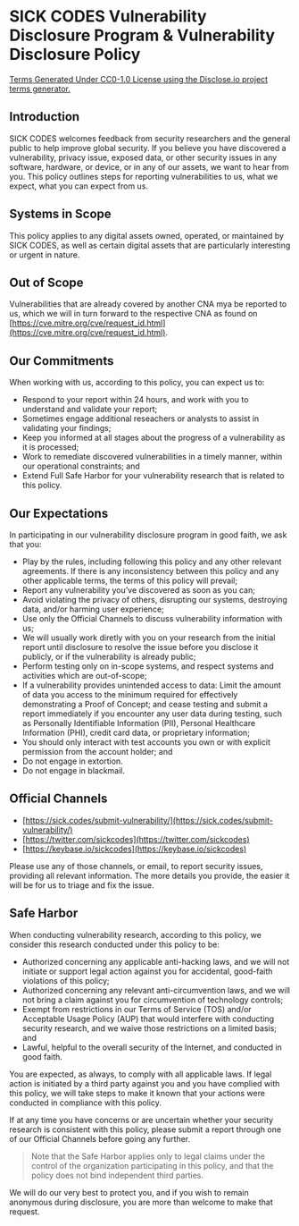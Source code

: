 # SICK CODES Vulnerability Disclosure Program & Vulnerability Disclosure Policy

[Terms Generated Under CC0-1.0 License using the Disclose.io project terms generator.](https://github.com/disclose/dioterms)

## Introduction

SICK CODES welcomes feedback from security researchers and the general public to help improve global security. If you believe you have discovered a vulnerability, privacy issue, exposed data, or other security issues in any software, hardware, or device, or in any of our assets, we want to hear from you. This policy outlines steps for reporting vulnerabilities to us, what we expect, what you can expect from us.

## Systems in Scope

This policy applies to any digital assets owned, operated, or maintained by SICK CODES, as well as certain digital assets that are particularly interesting or urgent in nature.

## Out of Scope

Vulnerabilities that are already covered by another CNA mya be reported to us, which we will in turn forward to the respective CNA as found on [https://cve.mitre.org/cve/request_id.html](https://cve.mitre.org/cve/request_id.html).

## Our Commitments

When working with us, according to this policy, you can expect us to:

- Respond to your report within 24 hours, and work with you to understand and validate your report;
- Sometimes engage additional reseachers or analysts to assist in validating your findings;
- Keep you informed at all stages about the progress of a vulnerability as it is processed;
- Work to remediate discovered vulnerabilities in a timely manner, within our operational constraints; and
- Extend Full Safe Harbor for your vulnerability research that is related to this policy.

## Our Expectations

In participating in our vulnerability disclosure program in good faith, we ask that you:

- Play by the rules, including following this policy and any other relevant agreements. If there is any inconsistency between this policy and any other applicable terms, the terms of this policy will prevail;
- Report any vulnerability you’ve discovered as soon as you can;
- Avoid violating the privacy of others, disrupting our systems, destroying data, and/or harming user experience;
- Use only the Official Channels to discuss vulnerability information with us;
- We will usually work diretly with you on your research from the initial report until disclosure to resolve the issue before you disclose it publicly, or if the vulnerability is already public;
- Perform testing only on in-scope systems, and respect systems and activities which are out-of-scope;
- If a vulnerability provides unintended access to data: Limit the amount of data you access to the minimum required for effectively demonstrating a Proof of Concept; and cease testing and submit a report immediately if you encounter any user data during testing, such as Personally Identifiable Information (PII), Personal Healthcare Information (PHI), credit card data, or proprietary information;
- You should only interact with test accounts you own or with explicit permission from the account holder; and
- Do not engage in extortion.
- Do not engage in blackmail.

## Official Channels

- [https://sick.codes/submit-vulnerability/](https://sick.codes/submit-vulnerability/)
- [https://twitter.com/sickcodes](https://twitter.com/sickcodes)
- [https://keybase.io/sickcodes](https://keybase.io/sickcodes)

Please use any of those channels, or email, to report security issues, providing all relevant information. The more details you provide, the easier it will be for us to triage and fix the issue.

## Safe Harbor

When conducting vulnerability research, according to this policy, we consider this research conducted under this policy to be:

- Authorized concerning any applicable anti-hacking laws, and we will not initiate or support legal action against you for accidental, good-faith violations of this policy;
- Authorized concerning any relevant anti-circumvention laws, and we will not bring a claim against you for circumvention of technology controls;
- Exempt from restrictions in our Terms of Service (TOS) and/or Acceptable Usage Policy (AUP) that would interfere with conducting security research, and we waive those restrictions on a limited basis; and
- Lawful, helpful to the overall security of the Internet, and conducted in good faith.

You are expected, as always, to comply with all applicable laws. If legal action is initiated by a third party against you and you have complied with this policy, we will take steps to make it known that your actions were conducted in compliance with this policy.

If at any time you have concerns or are uncertain whether your security research is consistent with this policy, please submit a report through one of our Official Channels before going any further.

> Note that the Safe Harbor applies only to legal claims under the control of the organization participating in this policy, and that the policy does not bind independent third parties.

We will do our very best to protect you, and if you wish to remain anonymous during disclosure, you are more than welcome to make that request.
